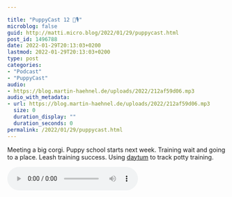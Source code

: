 ```yaml
---

title: "PuppyCast 12 🐶🎙"
microblog: false
guid: http://matti.micro.blog/2022/01/29/puppycast.html
post_id: 1496788
date: 2022-01-29T20:13:03+0200
lastmod: 2022-01-29T20:13:03+0200
type: post
categories:
- "Podcast"
- "PuppyCast"
audio:
- https://blog.martin-haehnel.de/uploads/2022/212af59d06.mp3
audio_with_metadata:
- url: https://blog.martin-haehnel.de/uploads/2022/212af59d06.mp3
  size: 0
  duration_display: ""
  duration_seconds: 0
permalink: /2022/01/29/puppycast.html
---
```

Meeting a big corgi. Puppy school starts next week. Training wait and going to a place. Leash training success. Using [daytum](https://daytum.com/finnmatti/page/b685dd41-d25e-4192-ae7e-f55c517b7cf4) to track potty training.

<audio controls="controls" src="https://blog.martin-haehnel.de/uploads/2022/212af59d06.mp3" preload="metadata" />
